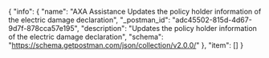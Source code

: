{
  "info": {
    "name": "AXA Assistance Updates the policy holder information of the electric damage declaration",
    "_postman_id": "adc45502-815d-4d67-9d7f-878cca57e195",
    "description": "Updates the policy holder information of the electric damage declaration",
    "schema": "https://schema.getpostman.com/json/collection/v2.0.0/"
  },
  "item": []
}